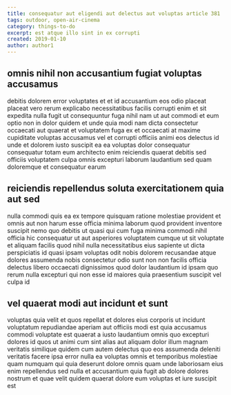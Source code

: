 ```yaml
---
title: consequatur aut eligendi aut delectus aut voluptas article 381
tags: outdoor, open-air-cinema
category: things-to-do
excerpt: est atque illo sint in ex corrupti
created: 2019-01-10
author: author1
---
```


## omnis nihil non accusantium fugiat voluptas accusamus

debitis dolorem error voluptates et et id accusantium eos odio placeat placeat vero rerum explicabo necessitatibus facilis corrupti enim et sit expedita nulla fugit ut consequuntur fuga nihil nam ut aut commodi et eum optio non in dolor quidem et unde quia modi nam dicta consectetur occaecati aut quaerat et voluptatem fuga ex et occaecati at maxime cupiditate voluptas accusamus vel et corrupti officiis animi eos delectus id unde et dolorem iusto suscipit ea ea voluptas dolor consequatur consequatur totam eum architecto enim reiciendis quaerat debitis sed officiis voluptatem culpa omnis excepturi laborum laudantium sed quam doloremque et consequatur earum

## reiciendis repellendus soluta exercitationem quia aut sed

nulla commodi quis ea ex tempore quisquam ratione molestiae provident et omnis aut non harum esse officia minima laborum quod provident inventore suscipit nemo quo debitis ut quasi qui cum fuga minima commodi nihil officia hic consequatur ut aut asperiores voluptatem cumque ut sit voluptate et aliquam facilis quod nihil nulla necessitatibus eius sapiente ut dicta perspiciatis id quasi ipsam voluptas odit nobis dolorem recusandae atque dolores assumenda nobis consectetur odio sunt non non facilis officia delectus libero occaecati dignissimos quod dolor laudantium id ipsam quo rerum nulla excepturi qui non esse id maiores quia praesentium suscipit vel culpa id

## vel quaerat modi aut incidunt et sunt

voluptas quia velit et quos repellat et dolores eius corporis ut incidunt voluptatum repudiandae aperiam aut officiis modi est quia accusamus commodi voluptate est quaerat a iusto laudantium omnis quo excepturi dolores id quos ut animi cum sint alias aut aliquam dolor illum magnam veritatis similique quidem cum autem delectus quo eos assumenda deleniti veritatis facere ipsa error nulla ea voluptas omnis et temporibus molestiae quam numquam qui quia deserunt dolore omnis quam unde laboriosam eius enim repellendus sed nulla et accusantium quia fugit ab dolore dolores nostrum et quae velit quidem quaerat dolore eum voluptas et iure suscipit est
